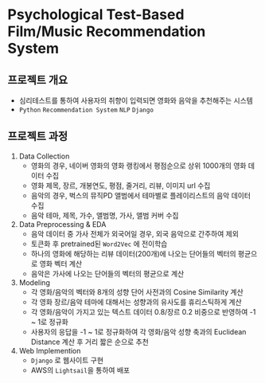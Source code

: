 # Psychological Test-Based Film/Music Recommendation System
## 프로젝트 개요

- 심리테스트를 통하여 사용자의 취향이 입력되면 영화와 음악을 추천해주는 시스템
- `Python` `Recommendation System` `NLP` `Django` 

## 프로젝트 과정
1. Data Collection
    - 영화의 경우, 네이버 영화의 영화 랭킹에서 평점순으로 상위 1000개의 영화 데이터 수집
    - 영화 제목, 장르, 개봉연도, 평점, 줄거리, 리뷰, 이미지 url 수집
    - 음악의 경우, 벅스의 뮤직PD 앨범에서 테마별로 플레이리스트의 음악 데이터 수집
    - 음악 테마, 제목, 가수, 앨범명, 가사, 앨범 커버 수집
2. Data Preprocessing & EDA
    - 음악 데이터 중 가사 전체가 외국어일 경우, 외국 음악으로 간주하여 제외
    - 토큰화 후 pretrained된 `Word2Vec` 에 전이학습
    - 하나의 영화에 해당하는 리뷰 데이터(200개)에 나오는 단어들의 벡터의 평균으로 영화 벡터 계산
    - 음악은 가사에 나오는 단어들의 벡터의 평균으로 계산
3. Modeling
    - 각 영화/음악의 벡터와 8개의 성향 단어 사전과의 Cosine Similarity 계산
    - 각 영화 장르/음악 테마에 대해서는 성향과의 유사도를 휴리스틱하게 계산
    - 각 영화/음악이 가지고 있는 텍스트 데이터 0.8/장르 0.2 비중으로 반영하여 -1 ~ 1로 정규화
    - 사용자의 응답을 -1 ~ 1로 정규화하여 각 영화/음악 성향 축과의 Euclidean Distance 계산 후 거리 짧은 순으로 추천
4. Web Implemention
	- `Django` 로 웹사이트 구현
	- AWS의 `Lightsail`을 통하여 배포
